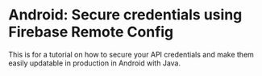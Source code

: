 # Android: Secure credentials using Firebase Remote Config

This is for a tutorial on how to secure your API credentials and make them easily updatable in production in Android with Java.